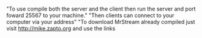 "To use compile both the server and the client then run the server and port foward 25567 to your machine."
"Then clients can connect to your computer via your address"
"To download MrStream already compiled just visit http://mike.zapto.org and use the links
